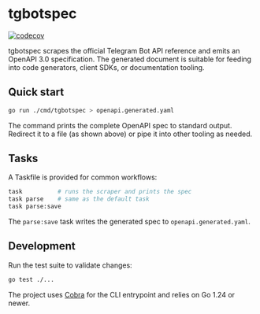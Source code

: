 # tgbotspec

[![codecov](https://codecov.io/github/metalagman/tgbotspec/graph/badge.svg?token=LRNA4STCO7)](https://codecov.io/github/metalagman/tgbotspec)

tgbotspec scrapes the official Telegram Bot API reference and emits an
OpenAPI 3.0 specification. The generated document is suitable for feeding
into code generators, client SDKs, or documentation tooling.

## Quick start

```bash
go run ./cmd/tgbotspec > openapi.generated.yaml
```

The command prints the complete OpenAPI spec to standard output. Redirect it
to a file (as shown above) or pipe it into other tooling as needed.

## Tasks

A Taskfile is provided for common workflows:

```bash
task          # runs the scraper and prints the spec
task parse    # same as the default task
task parse:save
```

The `parse:save` task writes the generated spec to `openapi.generated.yaml`.

## Development

Run the test suite to validate changes:

```bash
go test ./...
```

The project uses [Cobra](https://github.com/spf13/cobra) for the CLI entrypoint
and relies on Go 1.24 or newer.
